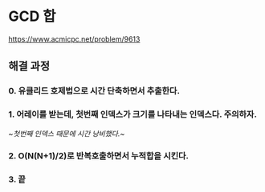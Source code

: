# GCD 합
https://www.acmicpc.net/problem/9613
## 해결 과정
### 0. 유클리드 호제법으로 시간 단축하면서 추출한다.
### 1. 어레이를 받는데, 첫번째 인덱스가 크기를 나타내는 인덱스다. 주의하자.
*~첫번째 인덱스 때문에 시간 낭비했다.~*
### 2. O(N(N+1)/2)로 반복호출하면서 누적합을 시킨다.
### 3. 끝
